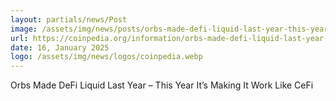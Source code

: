 ```yaml
---
layout: partials/news/Post
image: /assets/img/news/posts/orbs-made-defi-liquid-last-year-this-year-its-making-it-work-like-cefi.webp
url: https://coinpedia.org/information/orbs-made-defi-liquid-last-year-this-year-its-making-it-work-like-cefi/
date: 16, January 2025
logo: /assets/img/news/logos/coinpedia.webp
---
```


Orbs Made DeFi Liquid Last Year – This Year It’s Making It Work Like CeFi
